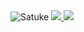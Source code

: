 <img src="https://komarev.com/ghpvc/?username=TheSatuke&label=Ziyaretçi%20Sayısı&color=FF9300" alt="Satuke" />

<a href="https://github.com/TheSatuke">
  <img src="https://github-readme-stats.vercel.app/api?username=TheSatuke&count_private=true&hide_border=true&show_icons=true&include_all_commits=true&bg_color=0d1117&title_color=0BD3D3&text_color=FFFFFF&icon_color=0BD3D3">
<img src="https://github-readme-stats.vercel.app/api/top-langs/?username=TheSatuke&layout=compact&theme=nord&hide_border=true&bg_color=0BD3D3&border_radius=6&title_color=df761c">
</a>
